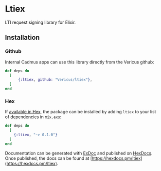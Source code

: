 # Ltiex

LTI request signing library for Elixir.

## Installation

### Github

Internal Cadmus apps can use this library directly from the Vericus github:

```elixir
def deps do
  [
      {:ltiex, github: "Vericus/ltiex"},
  ]
end
```

### Hex

If [available in Hex](https://hex.pm/docs/publish), the package can be installed
by adding `ltiex` to your list of dependencies in `mix.exs`:

```elixir
def deps do
  [
    {:ltiex, "~> 0.1.0"}
  ]
end
```

Documentation can be generated with [ExDoc](https://github.com/elixir-lang/ex_doc)
and published on [HexDocs](https://hexdocs.pm). Once published, the docs can
be found at [https://hexdocs.pm/ltiex](https://hexdocs.pm/ltiex).

